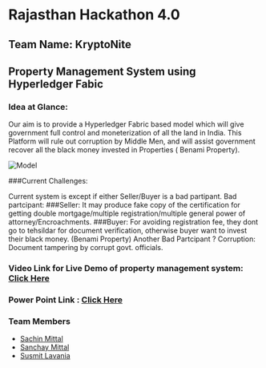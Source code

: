 
# Rajasthan Hackathon 4.0

## Team Name: KryptoNite

## Property Management System using Hyperledger Fabic

### Idea at Glance:

Our aim is to provide a Hyperledger Fabric based model which will give government full control and moneterization of all the land in India. This Platform will rule out corruption by Middle Men, and will assist government recover all the black money invested in Properties ( Benami Property).

![Model]( https://github.com/thesachinmittal/KryptoNite/blob/master/docs/KryptoNite.jpg )

###Current Challenges:

Current system is except if either Seller/Buyer is a bad partipant.
Bad partcipant:
###Seller: It may produce fake copy of the certification for getting double mortgage/multiple registration/multiple general power of attorney/Encroachments.
###Buyer: For avoiding registration fee, they dont go to tehsildar for document verification, otherwise buyer want to invest their black money. (Benami Property)
Another Bad Partcipant ? Corruption: Document tampering by corrupt govt. officials.

### Video Link for Live Demo of property management system: [Click Here](https://drive.google.com/open?id=1-wevFrXEx9nrdYCW5B7IESnmRbYoP_9t)


### Power Point Link : [Click Here](https://drive.google.com/open?id=1RfO6KerPMuwiI4pzAqCySgaxDHyCRiki)


### Team Members
* [Sachin Mittal](https://github.com/thesachinmittal)
* [Sanchay Mittal](https://github.com/sanchaymittal)
* [Susmit Lavania](https://github.com/phunsukwangdu)
